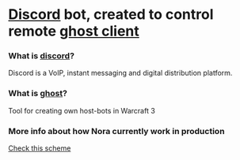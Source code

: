 # [Discord](https://discord.com/) bot, created to control remote [ghost client](https://w3gh.ru/)

### What is [discord](https://discord.com/)?
Discord is a VoIP, instant messaging and digital distribution platform.

### What is [ghost](https://w3gh.ru/)?
Tool for creating own host-bots in Warcraft 3

### More info about how Nora currently work in production
[Check this scheme](https://app.milanote.com/1NuO4L1GZtpzaV?p=cIF2KKRz5Fn)
